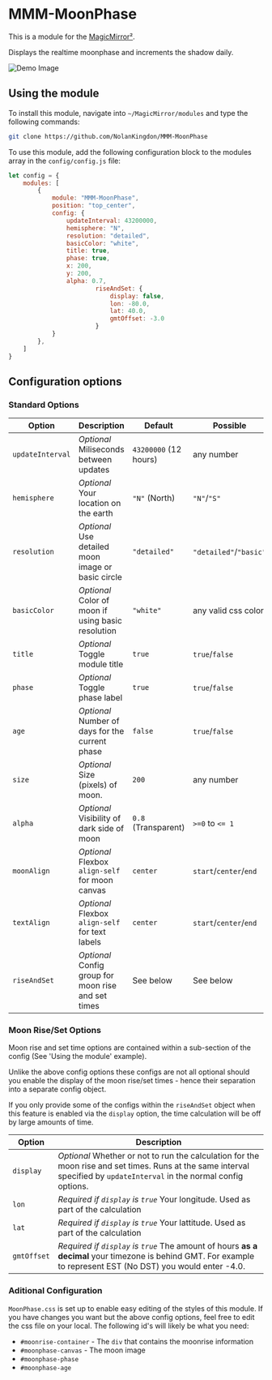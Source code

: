 # MMM-MoonPhase

This is a module for the [MagicMirror²](https://github.com/MichMich/MagicMirror/).

Displays the realtime moonphase and increments the shadow daily.

![Demo Image](https://github.com/NolanKingdon/MMM-MoonPhase/blob/master/images/2019-06-22-example-moons.png)

## Using the module

To install this module, navigate into `~/MagicMirror/modules` and type the following commands:

```sh
git clone https://github.com/NolanKingdon/MMM-MoonPhase
```

To use this module, add the following configuration block to the modules array in the `config/config.js` file:

```js
let config = {
	modules: [
		{
			module: "MMM-MoonPhase",
			position: "top_center",
			config: {
				updateInterval: 43200000,
				hemisphere: "N",
				resolution: "detailed",
				basicColor: "white",
				title: true,
				phase: true,
				x: 200,
				y: 200,
				alpha: 0.7,
                		riseAndSet: {
		                    display: false,
		                    lon: -80.0,
		                    lat: 40.0,
		                    gmtOffset: -3.0
		                }
			}
		},
	]
}
```

## Configuration options

### Standard Options

| Option           | Description                                       | Default              | Possible
|----------------- |---------------------------------------------------|----------------------|-----------
| `updateInterval` | *Optional* Miliseconds between updates            | `43200000` (12 hours)| any number
| `hemisphere`     | *Optional* Your location on the earth             | `"N"` (North)        | `"N"`/`"S"`
| `resolution`     | *Optional* Use detailed moon image or basic circle| `"detailed"`         | `"detailed"`/`"basic"`
| `basicColor`     | *Optional* Color of moon if using basic resolution| `"white"`            | any valid css color
| `title`          | *Optional* Toggle module title                    | `true`               | `true`/`false`
| `phase`          | *Optional* Toggle phase label                     | `true`               | `true`/`false`
| `age`            | *Optional* Number of days for the current phase   | `false`              | `true`/`false`
| `size`           | *Optional* Size (pixels) of moon.                 | `200`                | any number
| `alpha`          | *Optional* Visibility of dark side of moon        | `0.8` (Transparent)  | `>=0` to `<= 1`
| `moonAlign`      | *Optional* Flexbox `align-self` for moon canvas   | `center`             | `start`/`center`/`end`
| `textAlign`      | *Optional* Flexbox `align-self` for text labels   | `center`             | `start`/`center`/`end`
| `riseAndSet`     | *Optional* Config group for moon rise and set times | See below          | See below

### Moon Rise/Set Options
Moon rise and set time options are contained within a sub-section of the config (See 'Using the module' example).

Unlike the above config options these configs are not all optional should you enable the display of the moon rise/set times - hence their separation into a separate config object.

If you only provide some of the configs within the `riseAndSet` object when this feature is enabled via the `display` option, the time calculation will be off by large amounts of time.

| Option      | Description                                                                                                                                                             |
|-------------|-------------------------------------------------------------------------------------------------------------------------------------------------------------------------|
| `display`   | *Optional* Whether or not to run the calculation for the moon rise and set times. Runs at the same interval specified by `updateInterval` in the normal config options. |
| `lon`       | *Required if `display` is `true`* Your longitude. Used as part of the calculation                                                                                       |
| `lat`       | *Required if `display` is `true`* Your lattitude. Used as part of the calculation                                                                                       |
| `gmtOffset` | *Required if `display` is `true`* The amount of hours **as a decimal** your timezone is behind GMT. For example to represent EST (No DST) you would enter -4.0.         |

### Aditional Configuration

`MoonPhase.css` is set up to enable easy editing of the styles of this module. If you have changes you want but the above config options, feel free to edit the css file on your local. The following id's will likely be what you need:

 - `#moonrise-container` - The `div` that contains the moonrise information
 - `#moonphase-canvas` - The moon image
 - `#moonphase-phase`     
 - `#moonphase-age`

